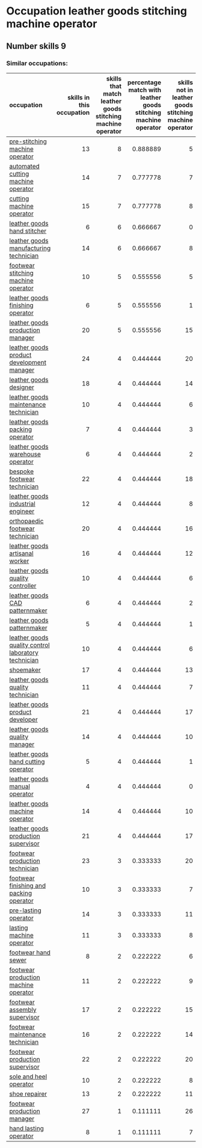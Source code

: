 # Occupation leather goods stitching machine operator
## Number skills 9
### Similar occupations:
| occupation                                                                                                    |   skills in this occupation |   skills that match leather goods stitching machine operator |   percentage match with leather goods stitching machine operator |   skills not in leather goods stitching machine operator |
|:--------------------------------------------------------------------------------------------------------------|----------------------------:|-------------------------------------------------------------:|-----------------------------------------------------------------:|---------------------------------------------------------:|
| [pre-stitching machine operator](pre-stitching_machine_operator.md)                                           |                          13 |                                                            8 |                                                         0.888889 |                                                        5 |
| [automated cutting machine operator](automated_cutting_machine_operator.md)                                   |                          14 |                                                            7 |                                                         0.777778 |                                                        7 |
| [cutting machine operator](cutting_machine_operator.md)                                                       |                          15 |                                                            7 |                                                         0.777778 |                                                        8 |
| [leather goods hand stitcher](leather_goods_hand_stitcher.md)                                                 |                           6 |                                                            6 |                                                         0.666667 |                                                        0 |
| [leather goods manufacturing technician](leather_goods_manufacturing_technician.md)                           |                          14 |                                                            6 |                                                         0.666667 |                                                        8 |
| [footwear stitching machine operator](footwear_stitching_machine_operator.md)                                 |                          10 |                                                            5 |                                                         0.555556 |                                                        5 |
| [leather goods finishing operator](leather_goods_finishing_operator.md)                                       |                           6 |                                                            5 |                                                         0.555556 |                                                        1 |
| [leather goods production manager](leather_goods_production_manager.md)                                       |                          20 |                                                            5 |                                                         0.555556 |                                                       15 |
| [leather goods product development manager](leather_goods_product_development_manager.md)                     |                          24 |                                                            4 |                                                         0.444444 |                                                       20 |
| [leather goods designer](leather_goods_designer.md)                                                           |                          18 |                                                            4 |                                                         0.444444 |                                                       14 |
| [leather goods maintenance technician](leather_goods_maintenance_technician.md)                               |                          10 |                                                            4 |                                                         0.444444 |                                                        6 |
| [leather goods packing operator](leather_goods_packing_operator.md)                                           |                           7 |                                                            4 |                                                         0.444444 |                                                        3 |
| [leather goods warehouse operator](leather_goods_warehouse_operator.md)                                       |                           6 |                                                            4 |                                                         0.444444 |                                                        2 |
| [bespoke footwear technician](bespoke_footwear_technician.md)                                                 |                          22 |                                                            4 |                                                         0.444444 |                                                       18 |
| [leather goods industrial engineer](leather_goods_industrial_engineer.md)                                     |                          12 |                                                            4 |                                                         0.444444 |                                                        8 |
| [orthopaedic footwear technician](orthopaedic_footwear_technician.md)                                         |                          20 |                                                            4 |                                                         0.444444 |                                                       16 |
| [leather goods artisanal worker](leather_goods_artisanal_worker.md)                                           |                          16 |                                                            4 |                                                         0.444444 |                                                       12 |
| [leather goods quality controller](leather_goods_quality_controller.md)                                       |                          10 |                                                            4 |                                                         0.444444 |                                                        6 |
| [leather goods CAD patternmaker](leather_goods_CAD_patternmaker.md)                                           |                           6 |                                                            4 |                                                         0.444444 |                                                        2 |
| [leather goods patternmaker](leather_goods_patternmaker.md)                                                   |                           5 |                                                            4 |                                                         0.444444 |                                                        1 |
| [leather goods quality control laboratory technician](leather_goods_quality_control_laboratory_technician.md) |                          10 |                                                            4 |                                                         0.444444 |                                                        6 |
| [shoemaker](shoemaker.md)                                                                                     |                          17 |                                                            4 |                                                         0.444444 |                                                       13 |
| [leather goods quality technician](leather_goods_quality_technician.md)                                       |                          11 |                                                            4 |                                                         0.444444 |                                                        7 |
| [leather goods product developer](leather_goods_product_developer.md)                                         |                          21 |                                                            4 |                                                         0.444444 |                                                       17 |
| [leather goods quality manager](leather_goods_quality_manager.md)                                             |                          14 |                                                            4 |                                                         0.444444 |                                                       10 |
| [leather goods hand cutting operator](leather_goods_hand_cutting_operator.md)                                 |                           5 |                                                            4 |                                                         0.444444 |                                                        1 |
| [leather goods manual operator](leather_goods_manual_operator.md)                                             |                           4 |                                                            4 |                                                         0.444444 |                                                        0 |
| [leather goods machine operator](leather_goods_machine_operator.md)                                           |                          14 |                                                            4 |                                                         0.444444 |                                                       10 |
| [leather goods production supervisor](leather_goods_production_supervisor.md)                                 |                          21 |                                                            4 |                                                         0.444444 |                                                       17 |
| [footwear production technician](footwear_production_technician.md)                                           |                          23 |                                                            3 |                                                         0.333333 |                                                       20 |
| [footwear finishing and packing operator](footwear_finishing_and_packing_operator.md)                         |                          10 |                                                            3 |                                                         0.333333 |                                                        7 |
| [pre-lasting operator](pre-lasting_operator.md)                                                               |                          14 |                                                            3 |                                                         0.333333 |                                                       11 |
| [lasting machine operator](lasting_machine_operator.md)                                                       |                          11 |                                                            3 |                                                         0.333333 |                                                        8 |
| [footwear hand sewer](footwear_hand_sewer.md)                                                                 |                           8 |                                                            2 |                                                         0.222222 |                                                        6 |
| [footwear production machine operator](footwear_production_machine_operator.md)                               |                          11 |                                                            2 |                                                         0.222222 |                                                        9 |
| [footwear assembly supervisor](footwear_assembly_supervisor.md)                                               |                          17 |                                                            2 |                                                         0.222222 |                                                       15 |
| [footwear maintenance technician](footwear_maintenance_technician.md)                                         |                          16 |                                                            2 |                                                         0.222222 |                                                       14 |
| [footwear production supervisor](footwear_production_supervisor.md)                                           |                          22 |                                                            2 |                                                         0.222222 |                                                       20 |
| [sole and heel operator](sole_and_heel_operator.md)                                                           |                          10 |                                                            2 |                                                         0.222222 |                                                        8 |
| [shoe repairer](shoe_repairer.md)                                                                             |                          13 |                                                            2 |                                                         0.222222 |                                                       11 |
| [footwear production manager](footwear_production_manager.md)                                                 |                          27 |                                                            1 |                                                         0.111111 |                                                       26 |
| [hand lasting operator](hand_lasting_operator.md)                                                             |                           8 |                                                            1 |                                                         0.111111 |                                                        7 |
